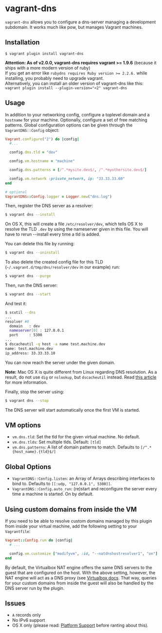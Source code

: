 # vagrant-dns

`vagrant-dns` allows you to configure a dns-server managing a development subdomain. It works much like pow, but manages Vagrant machines.

## Installation

    $ vagrant plugin install vagrant-dns

**Attention: As of v2.0.0, vagrant-dns requires vagrant >= 1.9.6** (because it ships with a more modern version of ruby)  
If you get an error like `rubydns requires Ruby version >= 2.2.6.` while installing, you probably need to upgrade vagrant.  
Alternatively, you can install an older version of vagrant-dns like this: `vagrant plugin install --plugin-version="<2" vagrant-dns` 

## Usage

In addition to your networking config, configure a toplevel domain and a `hostname` for your machine. Optionally, configure a set of free matching patterns. Global configuration options can be given through the `VagrantDNS::Config` object:

```ruby
Vagrant.configure("2") do |config|
  #...

  config.dns.tld = "dev"

  config.vm.hostname = "machine"

  config.dns.patterns = [/^.*mysite.dev$/, /^.*myothersite.dev$/]

  config.vm.network :private_network, ip: "33.33.33.60"
end

# optional
VagrantDNS::Config.logger = Logger.new("dns.log")
```

Then, register the DNS server as a resolver:

```bash
$ vagrant dns --install
```

On OS X, this will create a file `/etc/resolver/dev`, which tells OS X to resolve the TLD `.dev` by using the nameserver given in this file. You will have to rerun --install every time a tld is added.

You can delete this file by running:

```bash
$ vagrant dns --uninstall
```

To also delete the created config file for this TLD (`~/.vagrant.d/tmp/dns/resolver/dev` in our example) run:


```bash
$ vagrant dns --purge
```

Then, run the DNS server:

```bash
$ vagrant dns --start
```

And test it:

```bash
$ scutil --dns
...
resolver #8
  domain   : dev
  nameserver[0] : 127.0.0.1
  port     : 5300
...
$ dscacheutil -q host -a name test.machine.dev
name: test.machine.dev
ip_address: 33.33.33.10
```

You can now reach the server under the given domain.

**Note:** Mac OS X is quite different from Linux regarding DNS resolution. As a result, do not use
`dig` or `nslookup`, but `dscacheutil` instead. Read [this article](http://apple.stackexchange.com/a/70583)
for more information.

Finally, stop the server using:

```bash
$ vagrant dns --stop
```

The DNS server will start automatically once the first VM is started.

## VM options

* `vm.dns.tld`: Set the tld for the given virtual machine. No default.
* `vm.dns.tlds`: Set multiple tlds. Default: `[tld]`
* `vm.dns.patterns`: A list of domain patterns to match. Defaults to `[/^.*{host_name}.{tld}$/]`

## Global Options

* `VagrantDNS::Config.listen`: an Array of Arrays describing interfaces to bind to. Defaults to `[[:udp, "127.0.0.1", 5300]]`.
* `VagrantDNS::Config.auto_run`: (re)start and reconfigure the server every time a machine is started. On by default.

## Using custom domains from inside the VM

If you need to be able to resolve custom domains managed by this plugin from inside your virtual machine, add the following 
setting to your `Vagrantfile`:

```ruby
Vagrant::Config.run do |config|
  # ...

  config.vm.customize ["modifyvm", :id, "--natdnshostresolver1", "on"]
end
```

By default, the Virtualbox NAT engine offers the same DNS servers to the guest that are configured on the host. With the above
setting, however, the NAT engine will act as a DNS proxy 
(see [Virtualbox docs](https://www.virtualbox.org/manual/ch09.html#nat-adv-dns). That way, queries for your custom domains
from inside the guest will also be handled by the DNS server run by the plugin.

## Issues

* `A` records only
* No IPv6 support
* OS X only (please read: [Platform
  Support](https://github.com/BerlinVagrant/vagrant-dns/blob/master/PLATFORM_SUPPORT.md) before ranting about this).
  
